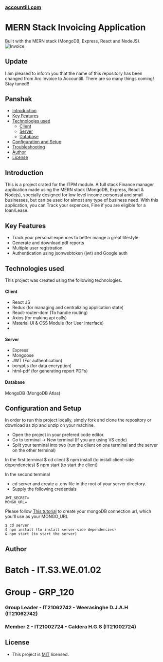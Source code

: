 ### [accountill.com](https://accountill.com/)
# MERN Stack Invoicing Application
Built with the MERN stack (MongoDB, Express, React and NodeJS).
![Invoice](https://res.cloudinary.com/almpo/image/upload/v1637311386/invoice/invoice-app_tcz0dj.png)


## Update
I am pleased to inform you that the name of this repository has been changed from Arc Invoice to Accountill.
There are so many things coming! Stay tuned!!


Panshak
----

  * [Introduction](#introduction)
  * [Key Features](#key-features)
  * [Technologies used](#technologies-used)
      - [Client](#client)
      - [Server](#server)
      - [Database](#database)
  * [Configuration and Setup](#configuration-and-setup)
  * [Troubleshooting](#troubleshooting)
  * [Author](#author)
  * [License](#license)

## Introduction
This is a project crated for the ITPM module. A full stack Finance manager application made using the MERN stack (MongoDB, Express, React & Nodejs), specially designed for low level income personsal and small businesses, but can be used for almost any type of business need. With this application, you can Track your expences, Fine if you are eligible for a loan/Lease.

## Key Features
- Track your personal expences to better mange a great lifestyle
- Generate and download pdf reports
- Multiple user registration.
- Authentication using jsonwebtoken (jwt) and Google auth


## Technologies used
This project was created using the following technologies.

#### Client

- React JS
- Redux (for managing and centralizing application state)
- React-router-dom (To handle routing)
- Axios (for making api calls)
- Material UI & CSS Module (for User Interface)
- 

#### Server

- Express
- Mongoose
- JWT (For authentication)
- bcryptjs (for data encryption)
- html-pdf (for generating report PDFs)

#### Database
MongoDB (MongoDB Atlas)

## Configuration and Setup
In order to run this project locally, simply fork and clone the repository or download as zip and unzip on your machine. 
- Open the project in your prefered code editor.
- Go to terminal -> New terminal (If you are using VS code)
- Split your terminal into two (run the client on one terminal and the server on the other terminal)


In the first terminal
$ cd client
$ npm install (to install client-side dependencies)
$ npm start (to start the client)

In the second terminal
- cd server and create a .env file in the root of your server directory.
- Supply the following credentials

```
JWT_SECRET=
MONGO_URL=
```

Please follow [This tutorial](https://dev.to/dalalrohit/how-to-connect-to-mongodb-atlas-using-node-js-k9i) to create your mongoDB connection url, which you'll use as your MONGO_URL

```
$ cd server
$ npm install (to install server-side dependencies)
& npm start (to start the server)
```


## Author

# Batch - IT.S3.WE.01.02
# Group - GRP_120
### Group Leader - IT21062742 - Weerasinghe D.J.A.H (IT21062742)
### Member 2 - IT21002724 - Caldera H.G.S (IT21002724)

## License

- This project is [MIT](https://github.com/Panshak/accountill/blob/master/LICENSE.md) licensed.


